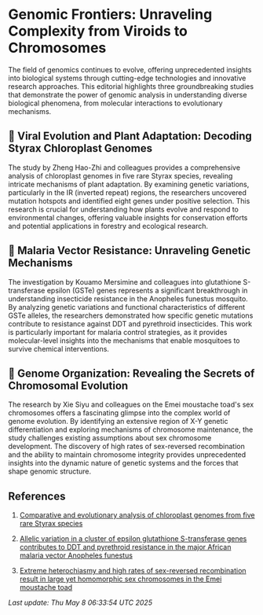 # Genomic Frontiers: Unraveling Complexity from Viroids to Chromosomes

The field of genomics continues to evolve, offering unprecedented insights into biological systems through cutting-edge technologies and innovative research approaches. This editorial highlights three groundbreaking studies that demonstrate the power of genomic analysis in understanding diverse biological phenomena, from molecular interactions to evolutionary mechanisms.

## 🦠 Viral Evolution and Plant Adaptation: Decoding Styrax Chloroplast Genomes

The study by Zheng Hao-Zhi and colleagues provides a comprehensive analysis of chloroplast genomes in five rare Styrax species, revealing intricate mechanisms of plant adaptation. By examining genetic variations, particularly in the IR (inverted repeat) regions, the researchers uncovered mutation hotspots and identified eight genes under positive selection. This research is crucial for understanding how plants evolve and respond to environmental changes, offering valuable insights for conservation efforts and potential applications in forestry and ecological research.

## 🧬 Malaria Vector Resistance: Unraveling Genetic Mechanisms

The investigation by Kouamo Mersimine and colleagues into glutathione S-transferase epsilon (GSTe) genes represents a significant breakthrough in understanding insecticide resistance in the Anopheles funestus mosquito. By analyzing genetic variations and functional characteristics of different GSTe alleles, the researchers demonstrated how specific genetic mutations contribute to resistance against DDT and pyrethroid insecticides. This work is particularly important for malaria control strategies, as it provides molecular-level insights into the mechanisms that enable mosquitoes to survive chemical interventions.

## 🔬 Genome Organization: Revealing the Secrets of Chromosomal Evolution

The research by Xie Siyu and colleagues on the Emei moustache toad's sex chromosomes offers a fascinating glimpse into the complex world of genome evolution. By identifying an extensive region of X-Y genetic differentiation and exploring mechanisms of chromosome maintenance, the study challenges existing assumptions about sex chromosome development. The discovery of high rates of sex-reversed recombination and the ability to maintain chromosome integrity provides unprecedented insights into the dynamic nature of genetic systems and the forces that shape genomic structure.

## References

1. [Comparative and evolutionary analysis of chloroplast genomes from five rare Styrax species](https://pubmed.ncbi.nlm.nih.gov/40335937)

2. [Allelic variation in a cluster of epsilon glutathione S-transferase genes contributes to DDT and pyrethroid resistance in the major African malaria vector Anopheles funestus](https://pubmed.ncbi.nlm.nih.gov/40335906)

3. [Extreme heterochiasmy and high rates of sex-reversed recombination result in large yet homomorphic sex chromosomes in the Emei moustache toad](https://pubmed.ncbi.nlm.nih.gov/40274362)

*Last update: Thu May  8 06:33:54 UTC 2025*

